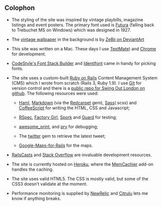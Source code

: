 ## Colophon

* The styling of the site was inspired by vintage playbills, magazine listings and event posters. 
  The primary font used is [Futura](http://en.wikipedia.org/wiki/Futura_(typeface) "Wikipedia - Futura")
  (falling back to Trebuchet MS on Windows) which was designed in 1927.  
  
* The [vintage wallpaper](http://zebiii.deviantart.com/art/Patterns-2-94330934 "Patterns.2 by ZeBii on DeviantArt")
  in the background is by [ZeBii on DeviantArt](http://zebiii.deviantart.com/) 
   
* This site was written on a Mac. These days I use [TextMate](http://macromates.com/)) 
  and [Chrome](http://www.google.com/chrome "The Google Chrome web browser") for development. 
   
* [CodeStyle's Font Stack Builder](http://www.codestyle.org/servlets/FontStack")
  and [Identifont](http://www.identifont.com/similar.html") came in handy for picking fonts. 
   
* The site uses a custom-built [Ruby on Rails](http://rubyonrails.org/) Content Management System (CMS) 
  which I wrote from scratch (Rails 3, Ruby 1.9). 
  I use [Git](http://git-scm.com/) for version control and there is
  a [public repo for Swing Out London on github](https://github.com/leveretweb/Swing-Out-London).
  The following resources were used:
    
    * [Haml](http://haml.info/), 
      [Markdown](http://daringfireball.net/projects/markdown)
      (via the [Redcarpet](https://github.com/vmg/redcarpet) gem),
      [Sass](http://sass-lang.com/)(.scss) and
      [CoffeeScript](http://coffeescript.org/)
      for writing the HTML, CSS and Javascript;
    
    * [RSpec](http://haml.info/),
      [Factory Girl](https://github.com/thoughtbot/factory_girl),
      [Spork](https://github.com/sporkrb/spork/)
      and [Guard](https://github.com/guard/guard)
      for testing;
    
    * [awesome_print](https://github.com/michaeldv/awesome_print),
      and [pry](http://pryrepl.org/) for debugging;
    
    * The [twitter](https://github.com/sferik/twitter) gem to retrieve the latest tweet;
    
    * [Google-Maps-for-Rails](https://github.com/apneadiving/Google-Maps-for-Rails/) for the maps.
  
* [RailsCasts](http://railscasts.com/) 
  and [Stack Overflow](http://stackoverflow.com/) are invaluable development resources.

* The site is currently hosted on [Heroku](http://heroku.com/), where the 
  [MemCachier](http://www.memcachier.com/)  add-on handles the caching.

* The site uses valid HTML5. The CSS is mostly valid, but some of the CSS3 doesn't validate at the moment.

* Performance monitoring is supplied by [NewRelic](http://newrelic.com/)
  and [Citrulu](http://www.citrulu.com/)  lets me know if anything breaks.